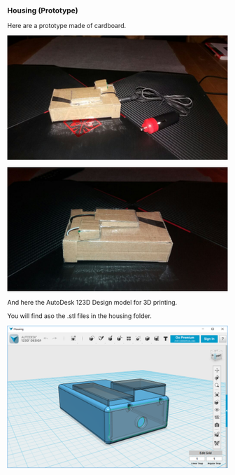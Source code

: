 
### Housing (Prototype)

Here are a prototype made of cardboard.

   ![Prototype View 1](../images/HousingPrototypView1.jpg "Prototype View 1")

   ![Prototype View 2](../images/HousingPrototypView2.jpg "Prototype View 2")

And here the AutoDesk 123D Design model for 3D printing.

You will find aso the .stl files in the housing folder.

   ![Prototype 3D Model](../images/Housing3D.png "Prototype 3D Model")
